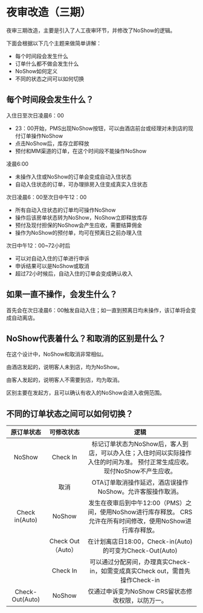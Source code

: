 # 夜审改造（三期）

夜审三期改造，主要是引入了人工夜审环节，并修改了NoShow的逻辑。

下面会根据以下几个主题来做简单讲解：

* 每个时间段会发生什么
* 订单什么都不做会发生什么
* NoShow如何定义
* 不同的状态之间可以如何切换

## 每个时间段会发生什么？

入住日至次日凌晨6：00

* 23：00开始，PMS出现NoShow按钮，可以由酒店前台或经理对未到店的现付订单操作NoShow
* 点击NoShow后，库存立即释放
* 预付和MM渠道的订单，在这个时间段不能操作NoShow

凌晨6:00

* 未操作入住或NoShow的订单会变成自动入住状态
* 自动入住状态的订单，可办理排房入住变成真实入住状态

次日凌晨6：00至次日中午12：00

* 所有自动入住状态的订单均可操作NoShow
* 操作后该房单状态转为NoShow，NoShow立即释放库存
* 预付及现付担保的NoShow会产生应收，需要结算佣金
* 操作为NoShow的预付单，均可在预离日之前办理入住

次日中午12：00~72小时后

* 可以对自动入住的订单进行申诉
* 申诉结果可以是NoShow或取消
* 超过72小时候后，自动入住的订单会变成确认收入

## 如果一直不操作，会发生什么？

首先会在次日凌晨6：00触发自动入住；如一直到预离日均未操作，该订单将会变成自动离店。

## NoShow代表着什么？和取消的区别是什么？

在这个设计中，NoShow和取消非常相似。

由酒店发起的，说明客人未到店，均为NoShow。

由客人发起的，说明客人不需要到店，均为取消。

区别主要在发起方，且可以确认有收入的NoShow会进入收佣范围。

## 不同的订单状态之间可以如何切换？



| **原订单状态** | **可修改状态** | **逻辑** |
| :---: | :---: | :---: |
| NoShow | Check In | 标记订单状态为NoShow后，客人到店，可以办入住；入住时间以实际操作入住的时间为准。 预付正常生成应收。 现付NoShow不产生应收。 |
|  | 取消 | OTA订单取消操作延迟，酒店误操作NoShow。允许客服操作取消。 |
| Check in\(Auto\) | NoShow | 发生在夜审后到中午12:00（PMS）之间，使用NoShow进行库存释放。 CRS允许在所有时间修改，使用NoShow进行库存释放。 |
|  | Check Out（Auto） | 在计划离店日18:00，Check-in\(Auto\)的可变为Check-Out\(Auto\) |
|  | Check In | 可以通过分配房间，办理真实Check-in，如需变成真实Check out，需首先 操作Check-in |
| Check-Out\(Auto\) | NoShow | 仅通过申诉变为NoShow CRS留状态修改权限，以防万一。 |

